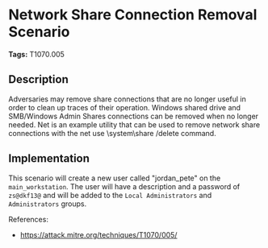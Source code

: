 # Network Share Connection Removal Scenario

**Tags:** T1070.005

## Description

Adversaries may remove share connections that are no longer useful in order to clean up traces of their operation. Windows shared drive and SMB/Windows Admin Shares connections can be removed when no longer needed. Net is an example utility that can be used to remove network share connections with the net use \system\share /delete command.

## Implementation

This scenario will create a new user called "jordan_pete" on the `main_workstation`. The user will have a description and a password of `zs@dkf13@` and will be added to the `Local Administrators` and `Administrators` groups.

References:

- https://attack.mitre.org/techniques/T1070/005/